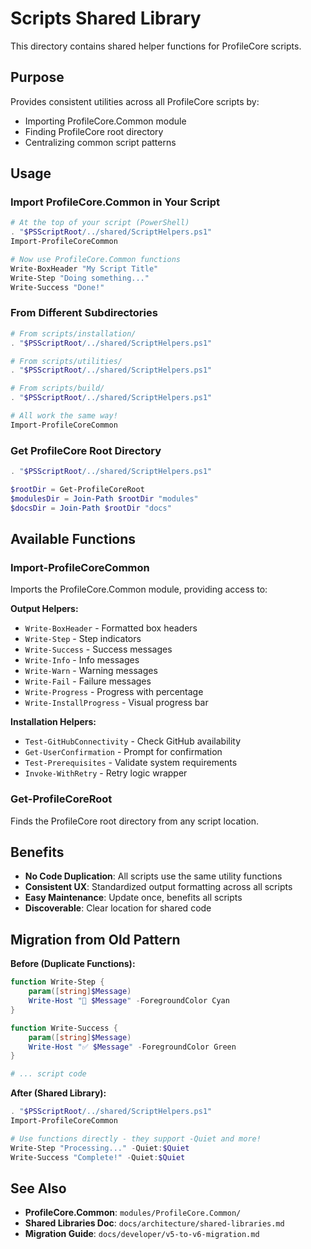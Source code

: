 # Scripts Shared Library

This directory contains shared helper functions for ProfileCore scripts.

## Purpose

Provides consistent utilities across all ProfileCore scripts by:

- Importing ProfileCore.Common module
- Finding ProfileCore root directory
- Centralizing common script patterns

## Usage

### Import ProfileCore.Common in Your Script

```powershell
# At the top of your script (PowerShell)
. "$PSScriptRoot/../shared/ScriptHelpers.ps1"
Import-ProfileCoreCommon

# Now use ProfileCore.Common functions
Write-BoxHeader "My Script Title"
Write-Step "Doing something..."
Write-Success "Done!"
```

### From Different Subdirectories

```powershell
# From scripts/installation/
. "$PSScriptRoot/../shared/ScriptHelpers.ps1"

# From scripts/utilities/
. "$PSScriptRoot/../shared/ScriptHelpers.ps1"

# From scripts/build/
. "$PSScriptRoot/../shared/ScriptHelpers.ps1"

# All work the same way!
Import-ProfileCoreCommon
```

### Get ProfileCore Root Directory

```powershell
. "$PSScriptRoot/../shared/ScriptHelpers.ps1"

$rootDir = Get-ProfileCoreRoot
$modulesDir = Join-Path $rootDir "modules"
$docsDir = Join-Path $rootDir "docs"
```

## Available Functions

### Import-ProfileCoreCommon

Imports the ProfileCore.Common module, providing access to:

**Output Helpers:**

- `Write-BoxHeader` - Formatted box headers
- `Write-Step` - Step indicators
- `Write-Success` - Success messages
- `Write-Info` - Info messages
- `Write-Warn` - Warning messages
- `Write-Fail` - Failure messages
- `Write-Progress` - Progress with percentage
- `Write-InstallProgress` - Visual progress bar

**Installation Helpers:**

- `Test-GitHubConnectivity` - Check GitHub availability
- `Get-UserConfirmation` - Prompt for confirmation
- `Test-Prerequisites` - Validate system requirements
- `Invoke-WithRetry` - Retry logic wrapper

### Get-ProfileCoreRoot

Finds the ProfileCore root directory from any script location.

## Benefits

- **No Code Duplication**: All scripts use the same utility functions
- **Consistent UX**: Standardized output formatting across all scripts
- **Easy Maintenance**: Update once, benefits all scripts
- **Discoverable**: Clear location for shared code

## Migration from Old Pattern

**Before (Duplicate Functions):**

```powershell
function Write-Step {
    param([string]$Message)
    Write-Host "🔹 $Message" -ForegroundColor Cyan
}

function Write-Success {
    param([string]$Message)
    Write-Host "✅ $Message" -ForegroundColor Green
}

# ... script code
```

**After (Shared Library):**

```powershell
. "$PSScriptRoot/../shared/ScriptHelpers.ps1"
Import-ProfileCoreCommon

# Use functions directly - they support -Quiet and more!
Write-Step "Processing..." -Quiet:$Quiet
Write-Success "Complete!" -Quiet:$Quiet
```

## See Also

- **ProfileCore.Common**: `modules/ProfileCore.Common/`
- **Shared Libraries Doc**: `docs/architecture/shared-libraries.md`
- **Migration Guide**: `docs/developer/v5-to-v6-migration.md`
